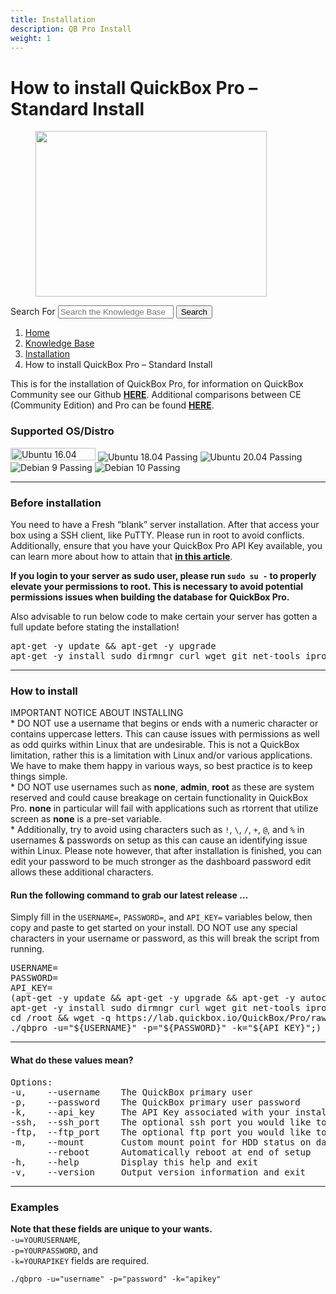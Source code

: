 ```yaml
---
title: Installation
description: QB Pro Install
weight: 1
---
```

<h1 class="page-title">How to install QuickBox Pro &#8211; Standard Install</h1> </header>
<figure class="post-thumbnail"><a class="post-thumbnail__link" href="https://quickbox.io/knowledge-base/standard-install/" aria-hidden="true"><img width="370" height="265" src="https://quickbox.io/wp-content/uploads/2019/02/standard-install-370x265.png" class="attachment-post-thumbnail size-post-thumbnail wp-post-image" alt="" /></a></figure>
<div class="page-content">

<div id="hkb" class="hkb-template-single">
<form class="hkb-site-search" method="get" action="https://quickbox.io/">
<label class="hkb-screen-reader-text" for="s">Search For</label>
<input class="hkb-site-search__field" type="text" value="" placeholder="Search the Knowledge Base" name="s" autocomplete="off">
<input type="hidden" name="ht-kb-search" value="1" />
<input type="hidden" name="lang" value="" />
<button class="hkb-site-search__button" type="submit"><span>Search</span></button>
</form>

<ol class="hkb-breadcrumbs" itemscope itemtype="https://schema.org/BreadcrumbList">
<li itemprop="itemListElement" itemscope itemtype="https://schema.org/ListItem">
<a itemprop="item" href="https://quickbox.io">
<span itemprop="name">Home</span>
</a>
<meta itemprop="position" content="1" />
</li>
<li itemprop="itemListElement" itemscope itemtype="https://schema.org/ListItem">
<a itemprop="item" href="https://quickbox.io/knowledge-base/">
<span itemprop="name">Knowledge Base</span>
</a>
<meta itemprop="position" content="2" />
</li>
<li itemprop="itemListElement" itemscope itemtype="https://schema.org/ListItem">
<a itemprop="item" href="https://quickbox.io/kb-categories/installation/">
<span itemprop="name">Installation</span>
</a>
<meta itemprop="position" content="3" />
</li>
<li itemprop="itemListElement" itemscope itemtype="https://schema.org/ListItem">
<span>
<span itemprop="name">How to install QuickBox Pro &#8211; Standard Install</span>
<link itemprop="item" href="https://quickbox.io/knowledge-base/standard-install/" />
</span>
<meta itemprop="position" content="4" />
</li>
</ol>

<div class="hkb-entry-content">

<div class="hkb-article__content entry-content" itemprop="articleBody">
<div data-elementor-type="wp-post" data-elementor-id="17191" class="elementor elementor-17191" data-elementor-settings="[]">
<div class="elementor-inner">
<div class="elementor-section-wrap">
<section class="elementor-section elementor-top-section elementor-element elementor-element-4ab0bd2a elementor-section-boxed elementor-section-height-default elementor-section-height-default" data-id="4ab0bd2a" data-element_type="section">
<div class="elementor-container elementor-column-gap-default">
<div class="elementor-row">
<div class="elementor-column elementor-col-100 elementor-top-column elementor-element elementor-element-4b2395f1" data-id="4b2395f1" data-element_type="column">
<div class="elementor-column-wrap elementor-element-populated">
<div class="elementor-widget-wrap">
<div class="elementor-element elementor-element-44566c09 elementor-widget elementor-widget-text-editor" data-id="44566c09" data-element_type="widget" data-widget_type="text-editor.default">
<div class="elementor-widget-container">
<div class="elementor-text-editor elementor-clearfix"><p></p>
<p>This is for the installation of QuickBox Pro, for information on QuickBox Community see our Github <a href="https://github.com/QuickBox/QB" target="_blank" rel="noopener"><strong>HERE</strong></a>. Additional comparisons between CE (Community Edition) and Pro can be found <a href="https://quickbox.io/quickbox-edition-comparison/"><strong>HERE</strong></a>.</p>
<p>
</p>
<h3 id="supported-os-distro">Supported OS/Distro</h3>
<p>
</p>
<p><img class="alignnone" src="https://img.shields.io/badge/Ubuntu%2016.04-retired-black.svg?style=flat-square" alt="Ubuntu 16.04 retired" width="136" height="20" /> <img src="https://img.shields.io/badge/Ubuntu%2018.04-passing-brightgreen.svg?style=flat-square" alt="Ubuntu 18.04 Passing" /> <img src="https://img.shields.io/badge/Ubuntu%2020.04-passing-brightgreen.svg?style=flat-square" alt="Ubuntu 20.04 Passing" /> <img src="https://img.shields.io/badge/Debian%209-passing-brightgreen.svg?style=flat-square" alt="Debian 9 Passing" /> <img src="https://img.shields.io/badge/Debian%2010-passing-brightgreen.svg?style=flat-square" alt="Debian 10 Passing" /></p>
<p>
</p>
<hr class="wp-block-separator is-style-default" />
<p>
</p>
<h3 id="before-installation">Before installation</h3>
<p>
</p>
<p>You need to have a Fresh &#8220;blank&#8221; server installation. After that access your box using a SSH client, like PuTTY. Please run in root to avoid conflicts. Additionally, ensure that you have your QuickBox Pro API Key available, you can learn more about how to attain that <strong><a href="https://quickbox.io/knowledge-base/activating-your-quickbox-pro-api-key/">in this article</a></strong>.</p>
<p>
</p>
<p><strong>If you login to your server as sudo user, please run <code>sudo su -</code> to properly elevate your permissions to root. This is necessary to avoid potential permissions issues when building the database for QuickBox Pro.</strong></p>
<p>Also advisable to run below code to make certain your server has gotten a full update before stating the installation!</p>
<p>
</p>
<pre class="EnlighterJSRAW" data-enlighter-language="generic" data-enlighter-theme="" data-enlighter-highlight="" data-enlighter-linenumbers="" data-enlighter-lineoffset="" data-enlighter-title="" data-enlighter-group="">apt-get -y update &amp;&amp; apt-get -y upgrade
apt-get -y install sudo dirmngr curl wget git net-tools iproute2</pre>
<p>
</p>
<hr class="wp-block-separator is-style-default" />
<p>
</p>
<h3 id="how-to-install">How to install</h3>
<p>
</p>
<div class="elementor-alert elementor-alert-info"><span class="elementor-alert-title">IMPORTANT NOTICE ABOUT INSTALLING</span> <br /><span class="elementor-alert-description">* DO NOT use a username that begins or ends with a numeric character or contains uppercase letters. This can cause issues with permissions as well as odd quirks within Linux that are undesirable. This is not a QuickBox limitation, rather this is a limitation with Linux and/or various applications. We have to make them happy in various ways, so best practice is to keep things simple.<br />
* DO NOT use usernames such as <strong>none</strong>, <strong>admin</strong>, <strong>root</strong> as these are system reserved and could cause breakage on certain functionality in QuickBox Pro. <strong>none</strong> in particular will fail with applications such as rtorrent that utilize screen as <strong>none</strong> is a pre-set variable.<br /> * Additionally, try to avoid using characters such as <code>!</code>, <code>\</code>, <code>/</code>, <code>+</code>, <code>@</code>, and <code>%</code> in usernames &amp; passwords on setup as this can cause an identifying issue within Linux. Please note however, that after installation is finished, you can edit your password to be much stronger as the dashboard password edit allows these additional characters.</span></div>
<p>
</p>
<h4 id="run-the-following-command-to-grab-our-latest-release">Run the following command to grab our latest release &#8230;</h4>
<p>
</p>
<p>Simply fill in the <code>USERNAME=</code>, <code>PASSWORD=</code>, and <code>API_KEY=</code> variables below, then copy and paste to get started on your install. DO NOT use any special characters in your username or password, as this will break the script from running. </p>
<p>
</p>
<pre class="EnlighterJSRAW" data-enlighter-language="generic" data-enlighter-theme="" data-enlighter-highlight="" data-enlighter-linenumbers="" data-enlighter-lineoffset="" data-enlighter-title="" data-enlighter-group="">USERNAME=
PASSWORD=
API_KEY=
(apt-get -y update &amp;&amp; apt-get -y upgrade &amp;&amp; apt-get -y autoclean; \
apt-get -y install sudo dirmngr curl wget git net-tools iproute2; \
cd /root &amp;&amp; wget -q https://lab.quickbox.io/QuickBox/Pro/raw/master/qbpro &amp;&amp; chmod +x qbpro; \
./qbpro -u="${USERNAME}" -p="${PASSWORD}" -k="${API_KEY}";)</pre>
<p>
</p>
<hr class="wp-block-separator is-style-default" />
<p>
</p>
<h4 id="what-do-these-values-mean">What do these values mean?</h4>
<p>
</p>
<pre class="EnlighterJSRAW" data-enlighter-language="Markdown" data-enlighter-theme="" data-enlighter-highlight="" data-enlighter-title="" data-enlighter-group="">Options:
-u,    --username    The QuickBox primary user
-p,    --password    The QuickBox primary user password
-k,    --api_key     The API Key associated with your install
-ssh,  --ssh_port    The optional ssh port you would like to assign to your server
-ftp,  --ftp_port    The optional ftp port you would like to assign to your server
-m,    --mount       Custom mount point for HDD status on dashboard
       --reboot      Automatically reboot at end of setup
-h,    --help        Display this help and exit
-v,    --version     Output version information and exit</pre>
<p>
</p>
<hr class="wp-block-separator is-style-default" />
<p>
</p>
<h3 id="examples">Examples</h3>
<p>
</p>
<p><strong>Note that these fields are unique to your wants.</strong><br /><code>-u=YOURUSERNAME</code>, <br /><code>-p=YOURPASSWORD</code>, and <br /><code>-k=YOURAPIKEY</code> fields are required.</p>
<p>
</p>
<p><code>./qbpro -u="username" -p="password" -k="apikey"</code></p>
<p>
</p>